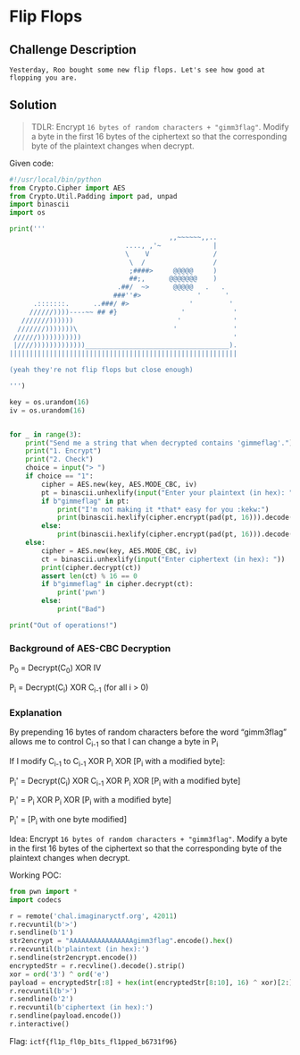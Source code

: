 # Flip Flops

## Challenge Description
`Yesterday, Roo bought some new flip flops. Let's see how good at flopping you are.`

## Solution

> TDLR: Encrypt `16 bytes of random characters + "gimm3flag"`. Modify a byte in the first 16 bytes of the ciphertext so that the corresponding byte of the plaintext changes when decrypt.

Given code:
``` python
#!/usr/local/bin/python
from Crypto.Cipher import AES
from Crypto.Util.Padding import pad, unpad
import binascii
import os

print('''
                                        ,,~~~~~~,,..
                             ...., ,'~             |
                             \    V                /
                              \  /                 /
                              ;####>     @@@@@     )
                              ##;,      @@@@@@@    )
                           .##/  ~>      @@@@@   .   .
                          ###''#>              '      '
      .:::::::.      ..###/ #>               '         '
     //////))))----~~ ## #}                '            '
   ///////))))))                          '             '
  ///////)))))))\                        '              '
 //////)))))))))))                                      '
 |////)))))))))))))____________________________________).
|||||||||||||||||||||||||||||||||||||||||||||||||||||||||

(yeah they're not flip flops but close enough)

''')

key = os.urandom(16)
iv = os.urandom(16)


for _ in range(3):
    print("Send me a string that when decrypted contains 'gimmeflag'.")
    print("1. Encrypt")
    print("2. Check")
    choice = input("> ")
    if choice == "1":
        cipher = AES.new(key, AES.MODE_CBC, iv)
        pt = binascii.unhexlify(input("Enter your plaintext (in hex): "))
        if b"gimmeflag" in pt:
            print("I'm not making it *that* easy for you :kekw:")
            print(binascii.hexlify(cipher.encrypt(pad(pt, 16))).decode())
        else:
            print(binascii.hexlify(cipher.encrypt(pad(pt, 16))).decode())
    else:
        cipher = AES.new(key, AES.MODE_CBC, iv)
        ct = binascii.unhexlify(input("Enter ciphertext (in hex): "))
        print(cipher.decrypt(ct))
        assert len(ct) % 16 == 0
        if b"gimmeflag" in cipher.decrypt(ct):
            print('pwn')
        else:
            print("Bad")

print("Out of operations!")
```

### Background of AES-CBC Decryption
P<sub>0</sub> = Decrypt(C<sub>0</sub>) XOR IV

P<sub>i</sub> = Decrypt(C<sub>i</sub>) XOR C<sub>i-1</sub> (for all i > 0)

### Explanation
By prepending 16 bytes of random characters before the word “gimm3flag” allows me to control C<sub>i-1</sub> so that I can change a byte in P<sub>i</sub>

If I modify C<sub>i-1</sub> to C<sub>i-1</sub> XOR P<sub>i</sub> XOR [P<sub>i</sub> with a modified byte]:

P<sub>i</sub>' = Decrypt(C<sub>i</sub>) XOR C<sub>i-1</sub> XOR P<sub>i</sub> XOR [P<sub>i</sub> with a modified byte] 

P<sub>i</sub>' = P<sub>i</sub> XOR P<sub>i</sub> XOR [P<sub>i</sub> with a modified byte]

P<sub>i</sub>' = [P<sub>i</sub> with one byte modified]

Idea: Encrypt `16 bytes of random characters + "gimm3flag"`. Modify a byte in the first 16 bytes of the ciphertext so that the corresponding byte of the plaintext changes when decrypt. 

Working POC:
``` python
from pwn import *
import codecs

r = remote('chal.imaginaryctf.org', 42011)
r.recvuntil(b'>')
r.sendline(b'1')
str2encrypt = "AAAAAAAAAAAAAAAAgimm3flag".encode().hex()
r.recvuntil(b'plaintext (in hex):')
r.sendline(str2encrypt.encode())
encryptedStr = r.recvline().decode().strip()
xor = ord('3') ^ ord('e')
payload = encryptedStr[:8] + hex(int(encryptedStr[8:10], 16) ^ xor)[2:]  + encryptedStr[10:]
r.recvuntil(b'>')
r.sendline(b'2')
r.recvuntil(b'ciphertext (in hex):')
r.sendline(payload.encode())
r.interactive()
```

Flag: `ictf{fl1p_fl0p_b1ts_fl1pped_b6731f96}`